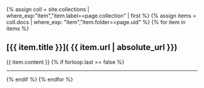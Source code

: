 {% assign coll = site.collections | where_exp:"item","item.label==page.collection" | first %}
{% assign items = coll.docs | where_exp: "item","item.folder==page.uid" %}
{% for item in items %}
## [{{ item.title }}]( {{ item.url | absolute_url }}) 
{{ item.content }}
{% if forloop.last == false %}
  <hr>
{% endif %}
{% endfor %}
